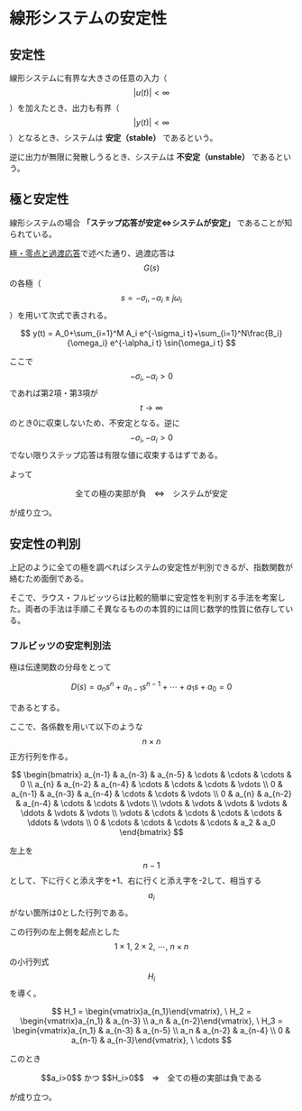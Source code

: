 # 線形システムの安定性

## 安定性

線形システムに有界な大きさの任意の入力（$$|u(t)| < \infty$$）を加えたとき、出力も有界（$$|y(t)| < \infty$$）となるとき、システムは **安定（stable）** であるという。

逆に出力が無限に発散しうるとき、システムは **不安定（unstable）** であるという。

## 極と安定性　

線形システムの場合 **「ステップ応答が安定⇔システムが安定」** であることが知られている。

[極・零点と過渡応答](pole_zero.md)で述べた通り、過渡応答は$$G(s)$$の各極（$$s=-\sigma_i,-\alpha_i \pm j\omega_i$$）を用いて次式で表される。

$$
y(t) = A_0+\sum_{i=1}^M A_i e^{-\sigma_i t}+\sum_{i=1}^N\frac{B_i}{\omega_i} e^{-\alpha_i t} \sin{\omega_i t}
$$

ここで$$-\sigma_i, -\alpha_i > 0$$であれば第2項・第3項が$$t \rightarrow \infty$$のとき0に収束しないため、不安定となる。逆に$$-\sigma_i, -\alpha_i > 0$$でない限りステップ応答は有限な値に収束するはずである。

よって

<center>
全ての極の実部が負　⇔　システムが安定
</center>

が成り立つ。

## 安定性の判別

上記のように全ての極を調べればシステムの安定性が判別できるが、指数関数が絡むため面倒である。

そこで、ラウス・フルビッツらは比較的簡単に安定性を判別する手法を考案した。両者の手法は手順こそ異なるものの本質的には同じ数学的性質に依存している。

### フルビッツの安定判別法

極は伝達関数の分母をとって

$$
D(s) = a_n s^n + a_{n-1} s^{n-1} + \cdots + a_1 s + a_0 = 0
$$

であるとする。

ここで、各係数を用いて以下のような$$n \times n$$正方行列を作る。

$$
\begin{bmatrix}
a_{n-1} & a_{n-3} & a_{n-5} & \cdots & \cdots & \cdots & 0 \\
a_{n} & a_{n-2} & a_{n-4} & \cdots & \cdots & \cdots & \vdots \\
0 & a_{n-1} & a_{n-3} & a_{n-4} & \cdots & \cdots & \vdots \\
0 & a_{n} & a_{n-2} & a_{n-4} & \cdots & \cdots & \vdots \\
\vdots & \vdots & \vdots & \vdots & \ddots & \vdots & \vdots \\
\vdots & \cdots & \cdots & \cdots & \cdots & \ddots & \vdots \\
0 & \cdots & \cdots & \cdots & \cdots & a_2 & a_0
\end{bmatrix}
$$

左上を$$n-1$$として、下に行くと添え字を+1、右に行くと添え字を-2して、相当する$$a_i$$がない箇所は0とした行列である。

この行列の左上側を起点とした$$1\times1,\ 2\times2,\ \cdots,\ n \times n$$の小行列式$$H_i$$を導く。

$$
H_1 = \begin{vmatrix}a_{n_1}\end{vmatrix}, \ H_2 = \begin{vmatrix}a_{n_1} & a_{n-3} \\ a_n & a_{n-2}\end{vmatrix}, \ H_3 = \begin{vmatrix}a_{n_1} & a_{n-3} & a_{n-5} \\ a_n & a_{n-2} & a_{n-4} \\ 0 & a_{n-1} & a_{n-3}\end{vmatrix}, \ \cdots
$$

このとき

<center>
$$a_i>0$$ かつ $$H_i>0$$　⇒　全ての極の実部は負である
</center>

が成り立つ。
